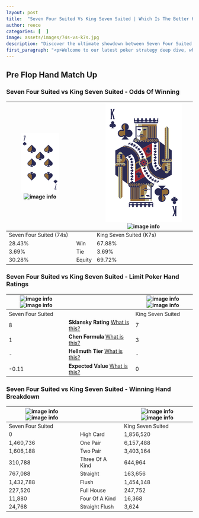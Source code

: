 ```yaml
---
layout: post
title:  "Seven Four Suited Vs King Seven Suited | Which Is The Better Hand In Poker? A Complete Guide"
author: reece
categories: [  ]
image: assets/images/74s-vs-k7s.jpg
description: "Discover the ultimate showdown between Seven Four Suited and King Seven Suited in poker! Uncover the odds, strategies, and scenarios where one hand triumphs over the other. Get ready to up your poker game with this thrilling analysis."
first_paragraph: "<p>Welcome to our latest poker strategy deep dive, where we're pitting two distinct hands against each other in a high-stakes showdown: Seven Four Suited vs King Seven Suited.</p><p>In the dynamic world of poker, every decision counts, and knowing which hand holds the upper hand is key to your success at the table.</p><p>In this article, we'll dissect these two hands, explore the scenarios where one dominates the other, and equip you with the knowledge to make strategic choices that can tip the odds in your favor.</p><p>Get ready to unravel the intriguing dynamics of these poker hands and elevate your game to new heights.</p>"
---
```




[comment]: # (sp0)

## Pre Flop Hand Match Up

<div class="table hand-ratings" markdown="1"> 



### Seven Four Suited vs King Seven Suited - Odds Of Winning


    
| ![image info](assets/images/hand1/7.png) ![image info](assets/images/hand1/4s.png) |  | ![image info](assets/images/hand2/K.png) ![image info](assets/images/hand2/7s.png) |
| -------- | -------- | -------- |
| Seven Four Suited (74s) |  | King Seven Suited (K7s) |
| 28.43% | Win | 67.88% |
| 3.69% | Tie | 3.69% |
| 30.28% | Equity | 69.72% |




[comment]: # (sp1)



### Seven Four Suited vs King Seven Suited - Limit Poker Hand Ratings


    
| ![image info](https://www.riverpairs.com/assets/images/hand1/7.png) ![image info](https://www.riverpairs.com/assets/images/hand1/4s.png) |  | ![image info](https://www.riverpairs.com/assets/images/hand2/K.png) ![image info](https://www.riverpairs.com/assets/images/hand2/7s.png) |
| -------- | -------- | -------- |
| Seven Four Suited |  | King Seven Suited |
| 8 | **Sklansky Rating** [What is this?](/sklansky-rating-explained) | 7 |
| 1 | **Chen Formula** [What is this?](/chen-formula-explained) | 3 |
| - | **Hellmuth Tier** [What is this?](/Hellmuth-tier-explained) | - |
| -0.11 | **Expected Value** [What is this?](/expected-value-explained) | 0 |




[comment]: # (sp2)



### Seven Four Suited vs King Seven Suited - Winning Hand Breakdown


    
| ![image info](https://www.riverpairs.com/assets/images/hand1/7.png) ![image info](https://www.riverpairs.com/assets/images/hand1/4s.png) |  | ![image info](https://www.riverpairs.com/assets/images/hand2/K.png) ![image info](https://www.riverpairs.com/assets/images/hand2/7s.png) |
| -------- | -------- | -------- |
| Seven Four Suited |  | King Seven Suited |
| 0 | High Card | 1,856,520 |
| 1,460,736 | One Pair | 6,157,488 |
| 1,606,188 | Two Pair | 3,403,164 |
| 310,788 | Three Of A Kind | 644,964 |
| 767,088 | Straight | 163,656 |
| 1,432,788 | Flush | 1,454,148 |
| 227,520 | Full House | 247,752 |
| 11,880 | Four Of A Kind | 16,368 |
| 24,768 | Straight Flush | 3,624 |




[comment]: # (sp3)



</div>

[comment]: # (sp4)



[comment]: # (sp5)

